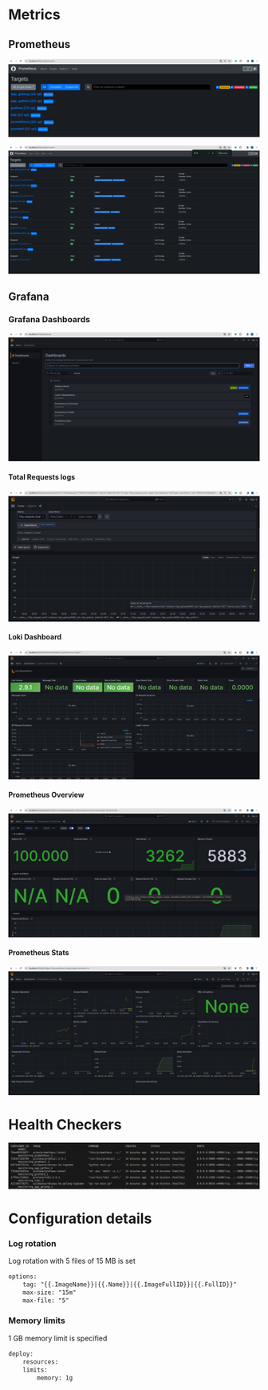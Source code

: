 # Metrics


## Prometheus

![prometheus_1](prometheus/images/prometheus_targets_1.jpg)

![prometheus_2](prometheus/images/prometheus_targets_2.jpg)

## Grafana

### Grafana Dashboards

![grafana_dashboards](prometheus/images/grafana_dashboards.jpg)


#### Total Requests logs

![total_requests_logs](prometheus/images/grafana_requeses_logs.jpg)

#### Loki Dashboard

![loki_dashboards](prometheus/images/loki.jpg)

#### Prometheus Overview

![prometheus_overview](prometheus/images/prometheus_overview.jpg)

#### Prometheus Stats

![prometheus_stats](prometheus/images/prometheus_stats.jpg)


# Health Checkers

![docker_health_checkers](prometheus/images/docker_health_checkers.jpg)


# Configuration details

### Log rotation

Log rotation with 5 files of 15 MB is set

```shell
options:
    tag: "{{.ImageName}}|{{.Name}}|{{.ImageFullID}}|{{.FullID}}"
    max-size: "15m"
    max-file: "5"
```

### Memory limits

1 GB memory limit is specified

```shell
deploy:
    resources:
    limits:
        memory: 1g
```